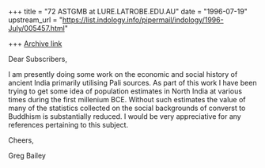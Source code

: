 +++
title = "72 ASTGMB at LURE.LATROBE.EDU.AU"
date = "1996-07-19"
upstream_url = "https://list.indology.info/pipermail/indology/1996-July/005457.html"

+++
[Archive link](https://list.indology.info/pipermail/indology/1996-July/005457.html)

Dear Subscribers,

I am presently doing some work on the economic and social history of
ancient India primarily utilising Pali sources.  As part of this work I
have been trying to get some idea of population estimates in North India at
various times during the first millenium BCE.  Without such estimates the
value of many of the statistics collected on the social backgrounds of
converst to Buddhism is substantially reduced.  I would be very
appreciative for any references pertaining to this subject.


Cheers,


Greg Bailey






